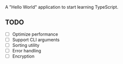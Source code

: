 A "Hello World" application to start learning TypeScript.

TODO
-----

- [ ] Optimize performance
- [ ] Support CLI arguments
- [ ] Sorting utility
- [ ] Error handling
- [ ] Encryption
